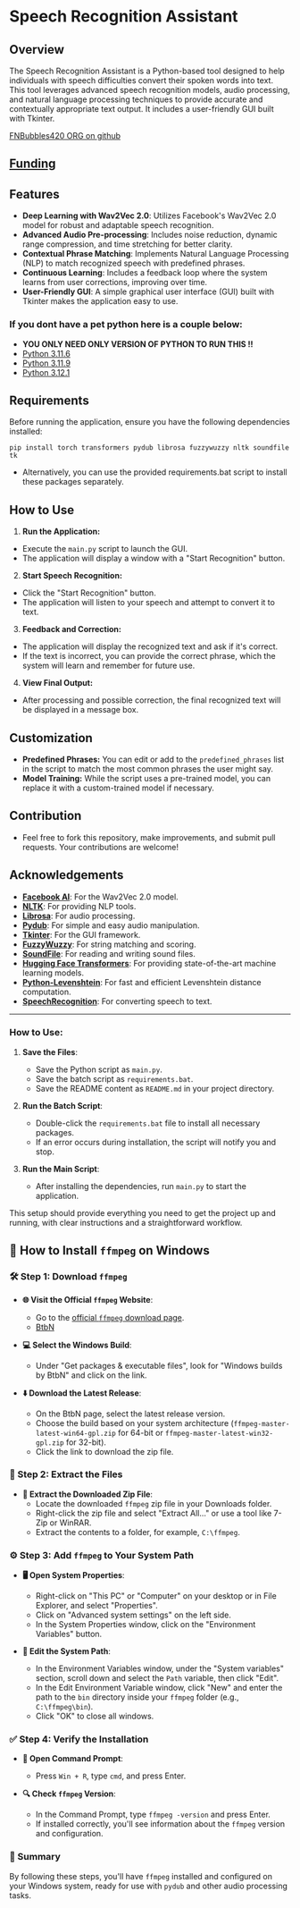 # Speech Recognition Assistant

## Overview

The Speech Recognition Assistant is a Python-based tool designed to help individuals with speech difficulties convert their spoken words into text. This tool leverages advanced speech recognition models, audio processing, and natural language processing techniques to provide accurate and contextually appropriate text output. It includes a user-friendly GUI built with Tkinter.

[FNBubbles420 ORG on github](https://github.com/FNBUBBLES420-ORG/readme.md)

## [Funding](https://github.com/FNBUBBLES420-ORG/speech-to-text-help-disabled/blob/main/.github/FUNDING.yml)

## Features

- **Deep Learning with Wav2Vec 2.0**: Utilizes Facebook's Wav2Vec 2.0 model for robust and adaptable speech recognition.
- **Advanced Audio Pre-processing**: Includes noise reduction, dynamic range compression, and time stretching for better clarity.
- **Contextual Phrase Matching**: Implements Natural Language Processing (NLP) to match recognized speech with predefined phrases.
- **Continuous Learning**: Includes a feedback loop where the system learns from user corrections, improving over time.
- **User-Friendly GUI**: A simple graphical user interface (GUI) built with Tkinter makes the application easy to use.

 ### If you dont have a pet python here is a couple below:
- **YOU ONLY NEED ONLY VERSION OF PYTHON TO RUN THIS !!**
- [Python 3.11.6](https://github.com/KernFerm/Py3.11.6installer)
- [Python 3.11.9](https://github.com/KernFerm/Py3.11.9installer)
- [Python 3.12.1](https://github.com/KernFerm/Py3.12.1-installer-batch)

## Requirements

Before running the application, ensure you have the following dependencies installed:

```
pip install torch transformers pydub librosa fuzzywuzzy nltk soundfile tk
```
- Alternatively, you can use the provided requirements.bat script to install these packages separately.

## How to Use

1. **Run the Application:**
- Execute the `main.py` script to launch the GUI.
- The application will display a window with a "Start Recognition" button.

2. **Start Speech Recognition:**
- Click the "Start Recognition" button.
- The application will listen to your speech and attempt to convert it to text.

3. **Feedback and Correction:**
- The application will display the recognized text and ask if it's correct.
- If the text is incorrect, you can provide the correct phrase, which the system will learn and remember for future use.

4. **View Final Output:**
- After processing and possible correction, the final recognized text will be displayed in a message box.

## Customization

- **Predefined Phrases:** You can edit or add to the `predefined_phrases` list in the script to match the most common phrases the user might say.
- **Model Training:** While the script uses a pre-trained model, you can replace it with a custom-trained model if necessary.

## Contribution

- Feel free to fork this repository, make improvements, and submit pull requests. Your contributions are welcome!

## Acknowledgements

- **[Facebook AI](https://github.com/pytorch/fairseq)**: For the Wav2Vec 2.0 model.
- **[NLTK](https://www.nltk.org/)**: For providing NLP tools.
- **[Librosa](https://librosa.org/)**: For audio processing.
- **[Pydub](https://github.com/jiaaro/pydub)**: For simple and easy audio manipulation.
- **[Tkinter](https://docs.python.org/3/library/tkinter.html)**: For the GUI framework.
- **[FuzzyWuzzy](https://github.com/seatgeek/fuzzywuzzy)**: For string matching and scoring.
- **[SoundFile](https://pysoundfile.readthedocs.io/en/latest/)**: For reading and writing sound files.
- **[Hugging Face Transformers](https://github.com/huggingface/transformers)**: For providing state-of-the-art machine learning models.
- **[Python-Levenshtein](https://github.com/ztane/python-Levenshtein)**: For fast and efficient Levenshtein distance computation.
- **[SpeechRecognition](https://github.com/Uberi/speech_recognition)**: For converting speech to text.


-----------------
### How to Use:

1. **Save the Files**: 
   - Save the Python script as `main.py`.
   - Save the batch script as `requirements.bat`.
   - Save the README content as `README.md` in your project directory.

2. **Run the Batch Script**: 
   - Double-click the `requirements.bat` file to install all necessary packages.
   - If an error occurs during installation, the script will notify you and stop.

3. **Run the Main Script**: 
   - After installing the dependencies, run `main.py` to start the application.

This setup should provide everything you need to get the project up and running, with clear instructions and a straightforward workflow.


## 🎥 How to Install `ffmpeg` on Windows

### 🛠️ Step 1: Download `ffmpeg`

- **🌐 Visit the Official `ffmpeg` Website**:
  - Go to the [official `ffmpeg` download page](https://ffmpeg.org/download.html).
  - [BtbN](https://github.com/BtbN/FFmpeg-Builds/releases)
  
- **💻 Select the Windows Build**:
  - Under "Get packages & executable files", look for "Windows builds by BtbN" and click on the link.

- **⬇️ Download the Latest Release**:
  - On the BtbN page, select the latest release version.
  - Choose the build based on your system architecture (`ffmpeg-master-latest-win64-gpl.zip` for 64-bit or `ffmpeg-master-latest-win32-gpl.zip` for 32-bit).
  - Click the link to download the zip file.

### 📁 Step 2: Extract the Files

- **📂 Extract the Downloaded Zip File**:
  - Locate the downloaded `ffmpeg` zip file in your Downloads folder.
  - Right-click the zip file and select "Extract All..." or use a tool like 7-Zip or WinRAR.
  - Extract the contents to a folder, for example, `C:\ffmpeg`.

### ⚙️ Step 3: Add `ffmpeg` to Your System Path

- **🖥️ Open System Properties**:
  - Right-click on "This PC" or "Computer" on your desktop or in File Explorer, and select "Properties".
  - Click on "Advanced system settings" on the left side.
  - In the System Properties window, click on the "Environment Variables" button.

- **🔧 Edit the System Path**:
  - In the Environment Variables window, under the "System variables" section, scroll down and select the `Path` variable, then click "Edit".
  - In the Edit Environment Variable window, click "New" and enter the path to the `bin` directory inside your `ffmpeg` folder (e.g., `C:\ffmpeg\bin`).
  - Click "OK" to close all windows.

### ✅ Step 4: Verify the Installation

- **💬 Open Command Prompt**:
  - Press `Win + R`, type `cmd`, and press Enter.

- **🔍 Check `ffmpeg` Version**:
  - In the Command Prompt, type `ffmpeg -version` and press Enter.
  - If installed correctly, you'll see information about the `ffmpeg` version and configuration.

### 📝 Summary

By following these steps, you'll have `ffmpeg` installed and configured on your Windows system, ready for use with `pydub` and other audio processing tasks.


